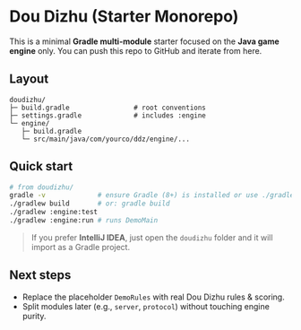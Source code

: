 # Dou Dizhu (Starter Monorepo)

This is a minimal **Gradle multi-module** starter focused on the **Java game engine** only.
You can push this repo to GitHub and iterate from here.

## Layout
```
doudizhu/
├─ build.gradle                # root conventions
├─ settings.gradle             # includes :engine
└─ engine/
   ├─ build.gradle
   └─ src/main/java/com/yourco/ddz/engine/...
```

## Quick start
```bash
# from doudizhu/
gradle -v             # ensure Gradle (8+) is installed or use ./gradlew if you add wrapper
./gradlew build       # or: gradle build
./gradlew :engine:test
./gradlew :engine:run # runs DemoMain
```

> If you prefer **IntelliJ IDEA**, just open the `doudizhu` folder and it will import as a Gradle project.

## Next steps
- Replace the placeholder `DemoRules` with real Dou Dizhu rules & scoring.
- Split modules later (e.g., `server`, `protocol`) without touching engine purity.
